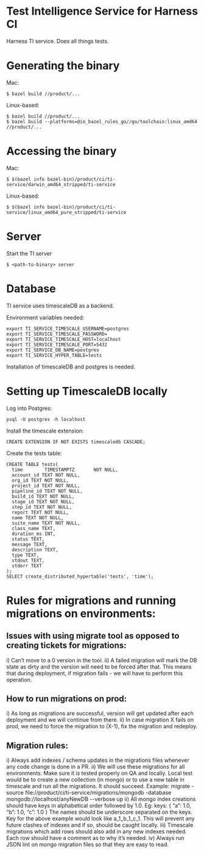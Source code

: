 # Test Intelligence Service for Harness CI

Harness TI service. Does all things tests.

# Generating the binary

Mac:
```
$ bazel build //product/...
```

Linux-based:
```
$ bazel build //product/...
$ bazel build --platforms=@io_bazel_rules_go//go/toolchain:linux_amd64 //product/...
```

# Accessing the binary

Mac:
```
$ $(bazel info bazel-bin)/product/ci/ti-service/darwin_amd64_stripped/ti-service
```

Linux-based:
```
$ $(bazel info bazel-bin)/product/ci/ti-service/linux_amd64_pure_stripped/ti-service
```

# Server

Start the TI server

```
$ <path-to-binary> server
```

# Database

TI service uses timescaleDB as a backend.

Environment variables needed:
```
export TI_SERVICE_TIMESCALE_USERNAME=postgres
export TI_SERVICE_TIMESCALE_PASSWORD=
export TI_SERVICE_TIMESCALE_HOST=localhost
export TI_SERVICE_TIMESCALE_PORT=5432
export TI_SERVICE_DB_NAME=postgres
export TI_SERVICE_HYPER_TABLE=tests
```

Installation of timescaleDB and postgres is needed.

# Setting up TimescaleDB locally

Log into Postgres:
```
psql -U postgres -h localhost 
```

Install the timescale extension:
```
CREATE EXTENSION IF NOT EXISTS timescaledb CASCADE;
```

Create the tests table:
```
CREATE TABLE tests(
  time        TIMESTAMPTZ       NOT NULL,
  account_id TEXT NOT NULL,
  org_id TEXT NOT NULL,
  project_id TEXT NOT NULL,
  pipeline_id TEXT NOT NULL,
  build_id TEXT NOT NULL,
  stage_id TEXT NOT NULL,
  step_id TEXT NOT NULL,
  report TEXT NOT NULL,
  name TEXT NOT NULL,
  suite_name TEXT NOT NULL,
  class_name TEXT,
  duration_ms INT,
  status TEXT,
  message TEXT,
  description TEXT,
  type TEXT,
  stdout TEXT,
  stderr TEXT
);
SELECT create_distributed_hypertable('tests', 'time');
```

# Rules for migrations and running migrations on environments:

## Issues with using migrate tool as opposed to creating tickets for migrations:

i) Can’t move to a 0 version in the tool.
ii) A failed migration will mark the DB state as dirty and the version will need to be forced after that. This means that during deployment, if migration fails - we will have to perform this operation.

## How to run migrations on prod:

i) As long as migrations are successful, version will get updated after each deployment and we will continue from there.
ii) In case migration X fails on prod, we need to force the migration to (X-1), fix the migration and redeploy.

## Migration rules:

i) Always add indexes / schema updates in the migrations files whenever any code change is done in a PR.
ii) We will use these migrations for all environments. Make sure it is tested properly on QA and locally. Local test would be to create a new collection (in mongo) or to use a new table in timescale and run all the migrations. It should succeed.
                 Example: migrate -source file://product/ci/ti-service/migrations/mongodb -database mongodb://localhost/anyNewDB --verbose up
ii) All mongo index creations should have keys in alphabetical order followed by 1.0. Eg:
	keys: {
		“a”: 1.0,
		“b”: 1.0,
		“c”: 1.0
	}
The names should be underscore separated on the keys. Key for the above example would look like a_1_b_1_c_1. This will prevent any future clashes of indexes and if so, should be caught locally.
iii) Timescale migrations which add rows should also add in any new indexes needed. Each row should have a comment as to why it’s needed.
iv) Always run JSON lint on mongo migration files so that they are easy to read.



